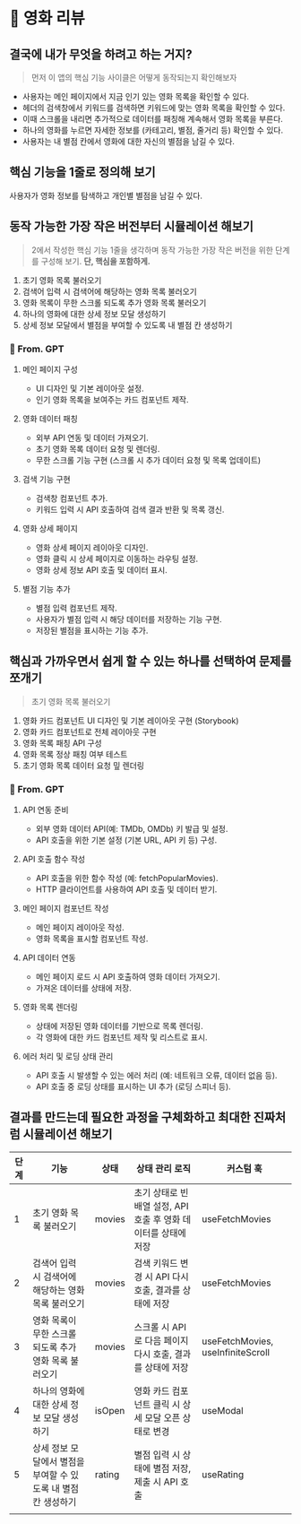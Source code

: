 # 🎥 영화 리뷰

## 결국에 내가 무엇을 하려고 하는 거지?

> 먼저 이 앱의 핵심 기능 사이클은 어떻게 동작되는지 확인해보자

- 사용자는 메인 페이지에서 지금 인기 있는 영화 목록을 확인할 수 있다.
- 헤더의 검색창에서 키워드를 검색하면 키워드에 맞는 영화 목록을 확인할 수 있다.
- 이때 스크롤을 내리면 추가적으로 데이터를 패칭해 계속해서 영화 목록을 부른다.
- 하나의 영화를 누르면 자세한 정보를 (카테고리, 별점, 줄거리 등) 확인할 수 있다.
- 사용자는 내 별점 칸에서 영화에 대한 자신의 별점을 남길 수 있다.

## 핵심 기능을 1줄로 정의해 보기

사용자가 영화 정보를 탐색하고 개인별 별점을 남길 수 있다.

## 동작 가능한 가장 작은 버전부터 시뮬레이션 해보기

> 2에서 작성한 핵심 기능 1줄을 생각하며 동작 가능한 가장 작은 버전을 위한 단계를 구성해 보기. **단, 핵심을 포함하게.**

1. 초기 영화 목록 불러오기
2. 검색어 입력 시 검색어에 해당하는 영화 목록 불러오기
3. 영화 목록이 무한 스크롤 되도록 추가 영화 목록 불러오기
4. 하나의 영화에 대한 상세 정보 모달 생성하기
5. 상세 정보 모달에서 별점을 부여할 수 있도록 내 별점 칸 생성하기

### 🤖 From. GPT

1. 메인 페이지 구성

   - UI 디자인 및 기본 레이아웃 설정.
   - 인기 영화 목록을 보여주는 카드 컴포넌트 제작.

2. 영화 데이터 패칭

   - 외부 API 연동 및 데이터 가져오기.
   - 초기 영화 목록 데이터 요청 및 렌더링.
   - 무한 스크롤 기능 구현 (스크롤 시 추가 데이터 요청 및 목록 업데이트)

3. 검색 기능 구현

   - 검색창 컴포넌트 추가.
   - 키워드 입력 시 API 호출하여 검색 결과 반환 및 목록 갱신.

4. 영화 상세 페이지

   - 영화 상세 페이지 레이아웃 디자인.
   - 영화 클릭 시 상세 페이지로 이동하는 라우팅 설정.
   - 영화 상세 정보 API 호출 및 데이터 표시.

5. 별점 기능 추가
   - 별점 입력 컴포넌트 제작.
   - 사용자가 별점 입력 시 해당 데이터를 저장하는 기능 구현.
   - 저장된 별점을 표시하는 기능 추가.

## 핵심과 가까우면서 쉽게 할 수 있는 하나를 선택하여 문제를 쪼개기

> 초기 영화 목록 불러오기

1. 영화 카드 컴포넌트 UI 디자인 및 기본 레이아웃 구현 (Storybook)
2. 영화 카드 컴포넌트로 전체 레이아웃 구현
3. 영화 목록 패칭 API 구성
4. 영화 목록 정상 패칭 여부 테스트
5. 초기 영화 목록 데이터 요청 밒 렌더링

### 🤖 From. GPT

1. API 연동 준비

   - 외부 영화 데이터 API(예: TMDb, OMDb) 키 발급 및 설정.
   - API 호출을 위한 기본 설정 (기본 URL, API 키 등) 구성.

2. API 호출 함수 작성

   - API 호출을 위한 함수 작성 (예: fetchPopularMovies).
   - HTTP 클라이언트를 사용하여 API 호출 및 데이터 받기.

3. 메인 페이지 컴포넌트 작성

   - 메인 페이지 레이아웃 작성.
   - 영화 목록을 표시할 컴포넌트 작성.

4. API 데이터 연동

   - 메인 페이지 로드 시 API 호출하여 영화 데이터 가져오기.
   - 가져온 데이터를 상태에 저장.

5. 영화 목록 렌더링

   - 상태에 저장된 영화 데이터를 기반으로 목록 렌더링.
   - 각 영화에 대한 카드 컴포넌트 제작 및 리스트로 표시.

6. 에러 처리 및 로딩 상태 관리

   - API 호출 시 발생할 수 있는 에러 처리 (예: 네트워크 오류, 데이터 없음 등).
   - API 호출 중 로딩 상태를 표시하는 UI 추가 (로딩 스피너 등).

## 결과를 만드는데 필요한 과정을 구체화하고 최대한 진짜처럼 시뮬레이션 해보기

| 단계 | 기능                                                           | 상태   | 상태 관리 로직                                                  | 커스텀 훅                         |
| ---- | -------------------------------------------------------------- | ------ | --------------------------------------------------------------- | --------------------------------- |
| 1    | 초기 영화 목록 불러오기                                        | movies | 초기 상태로 빈 배열 설정, API 호출 후 영화 데이터를 상태에 저장 | useFetchMovies                    |
| 2    | 검색어 입력 시 검색어에 해당하는 영화 목록 불러오기            | movies | 검색 키워드 변경 시 API 다시 호출, 결과를 상태에 저장           | useFetchMovies                    |
| 3    | 영화 목록이 무한 스크롤 되도록 추가 영화 목록 불러오기         | movies | 스크롤 시 API로 다음 페이지 다시 호출, 결과를 상태에 저장       | useFetchMovies, useInfiniteScroll |
| 4    | 하나의 영화에 대한 상세 정보 모달 생성하기                     | isOpen | 영화 카드 컴포넌트 클릭 시 상세 모달 오픈 상태로 변경           | useModal                          |
| 5    | 상세 정보 모달에서 별점을 부여할 수 있도록 내 별점 칸 생성하기 | rating | 별점 입력 시 상태에 별점 저장, 제출 시 API 호출                 | useRating                         |
|      |

